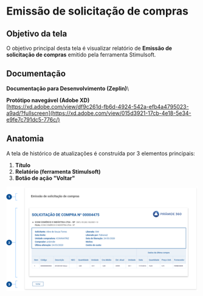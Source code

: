 # Emissão de solicitação de compras

## Objetivo da tela

O objetivo principal desta tela é visualizar relatório de **Emissão de solicitação de compras** emitido pela ferramenta Stimulsoft.

## Documentação

**Documentação para Desenvolvimento (Zeplin)**\


**Protótipo navegável (Adobe XD)**\
[https://xd.adobe.com/view/df9c261d-fb6d-4924-542a-efb4a4795023-a9ad/?fullscreen](https://xd.adobe.com/view/015d3921-17cb-4e18-5e34-e9fe7c791dc5-776c/)

## Anatomia

A tela de histórico de atualizações é construída por 3 elementos principais:

1. **Título**
2. **Relatório (ferramenta Stimulsoft)**
3. **Botão de ação "Voltar"**

![](<../../.gitbook/assets/image (946).png>)
